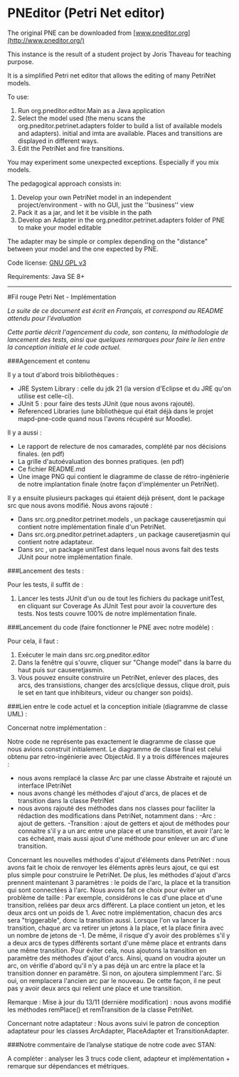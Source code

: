 PNEditor (Petri Net editor)
========

The original PNE can be downloaded from [www.pneditor.org](http://www.pneditor.org/)

This instance is the result of a student project by Joris Thaveau for teaching purpose.

It is a simplified Petri net editor that allows the editing of many PetriNet models.

To use:

1. Run org.pneditor.editor.Main as a Java application
2. Select the model used (the menu scans the org.pneditor.petrinet.adapters folder to build a list of available models and adapters). initial and imta are available. Places and transitions are displayed in different ways.
3. Edit the PetriNet and fire transitions.

You may experiment some unexpected exceptions. Especially if you mix models.

The pedagogical approach consists in:

1. Develop your own PetriNet model in an independent project/environment - with no GUI, just the ''business'' view
2. Pack it as a jar, and let it be visible in the path
3. Develop an Adapter in the org.pneditor.petrinet.adapters folder of PNE to make your model editable

The adapter may be simple or complex depending on the "distance" between your model and the one expected by PNE.

Code license: [GNU GPL v3](http://www.gnu.org/licenses/gpl.html)

Requirements: Java SE 8+

<hr>

#Fil rouge Petri Net - Implémentation


*La suite de ce document est écrit en Français, et correspond au README attendu pour l'évaluation*

*Cette partie décrit l'agencement du code, son contenu, la méthodologie de lancement des tests, ainsi que quelques remarques pour faire le lien entre la conception initiale et le code actuel.*

###Agencement et contenu

Il y a tout d'abord trois bibliothèques :
<ul>
	<li>JRE System Library : celle du jdk 21 (la version d'Eclipse et du JRE qu'on utilise est celle-ci).
	<li>JUnit 5 : pour faire des tests JUnit (que nous avons rajouté).
	<li>Referenced Libraries (une bibliothèque qui était déjà dans le projet mapd-pne-code quand nous l'avons récupéré sur Moodle).
</ul>
Il y a aussi :
<ul>
	<li>Le rapport de relecture de nos camarades, complété par nos décisions finales. (en pdf)
	<li>La grille d'autoévaluation des bonnes pratiques. (en pdf)
	<li>Ce fichier README.md 
	<li>Une image PNG qui contient le diagramme de classe de rétro-ingénierie de notre implantation finale (notre façon d'implémenter un PetriNet).
</ul>
Il y a ensuite plusieurs packages qui étaient déjà présent, dont le package src que nous avons modifié. Nous avons rajouté : 
<ul>
	<li>Dans src.org.pneditor.petrinet.models , un package causeretjasmin qui contient notre implémentation finale d'un PetriNet.
	<li>Dans src.org.pneditor.petrinet.adapters , un package causeretjasmin qui contient notre adaptateur.
	<li>Dans src , un package unitTest dans lequel nous avons fait des tests JUnit pour notre implémentation finale.
</ul>

###Lancement des tests :

Pour les tests, il suffit de :
<ol>
	<li>Lancer les tests JUnit d'un ou de tout les fichiers du package unitTest, en cliquant sur Coverage As JUnit Test pour avoir la couverture des tests. Nos tests couvre 100% de notre implémentation finale. 
</ol>

###Lancement du code (faire fonctionner le PNE avec notre modèle) :

Pour cela, il faut : 
<ol>
	<li>Exécuter le main dans src.org.pneditor.editor
	<li>Dans la fenêtre qui s'ouvre, cliquer sur "Change model" dans la barre du haut puis sur causeretjasmin.
	<li>Vous pouvez ensuite construire un PetriNet, enlever des places, des arcs, des transistions, changer des arcs(clique dessus, clique droit, puis le set en tant que inhibiteurs, videur ou changer son poids). 
</ol>

###Lien entre le code actuel et la conception initiale (diagramme de classe UML) : 

Concernat notre implémentation :

Notre code ne représente pas exactement le diagramme de classe que nous avions construit initialement.
Le diagramme de classe final est celui obtenu par retro-ingénierie avec ObjectAid. 
Il y a trois différences majeures :
 - nous avons remplacé la classe Arc par une classe Abstraite et rajouté un interface IPetriNet
 - nous avons changé les méthodes d'ajout d'arcs, de places et de transition dans la classe PetriNet
 - nous avons rajouté des méthodes dans nos classes pour faciliter la rédaction des modifications dans PetriNet, notamment dans :
 	-Arc : ajout de getters.
 	-Transition : ajout de getters et ajout de méthodes pour connaitre s'il y a un arc entre une place et une transition, et avoir l'arc le cas échéant, mais aussi ajout d'une méthode pour enlever un arc d'une transition.

Concernant les nouvelles méthodes d'ajout d'éléments dans PetriNet : nous avons fait le choix de renvoyer les éléments après leurs ajout,
ce qui est plus simple pour construire le PetriNet.
De plus, les méthodes d'ajout d'arcs prennent maintenant 3 paramètres : le poids de l'arc, la place et la transition qui sont connectées à l'arc.
Nous avons fait ce choix pour éviter un problème de taille : 
Par exemple, considérons le cas d'une place et d'une transition, reliées par deux arcs différent.
La place contient un jeton, et les deux arcs ont un poids de 1. Avec notre implémentation, chacun des arcs sera "triggerable", donc la transition aussi.
Lorsque l'on va lancer la transition, chaque arc va retirer un jetons à la place, et la place finira avec un nombre de jetons de -1.
De même, il risque d'y avoir des problèmes s'il y a deux arcs de types différents sortant d'une même place et entrants dans une même transition.
Pour éviter cela, nous ajoutons la transition en paramètre des méthodes d'ajout d'arcs. Ainsi, quand on voudra ajouter un arc, on vérifie d'abord
qu'il n'y a pas déjà un arc entre la place et la transition donner en paramètre.
Si non, on ajoutera simplemment l'arc.
Si oui, on remplacera l'ancien arc par le nouveau. 
De cette façon, il ne peut pas y avoir deux arcs qui relient une place et une transition. 

Remarque : Mise à jour du 13/11 (dernière modification) : nous avons modifié les méthodes remPlace() et remTransition de la classe PetriNet.

Concernant notre adaptateur : 
Nous avons suivi le patron de conception adaptateur pour les classes ArcAdapter, PlaceAdapter et TransitionAdapter.

###Notre commentaire de l’analyse statique de notre code avec STAN:

A compléter : analyser les 3 trucs code client, adapteur et implémentation + remarque sur dépendances et métriques.
